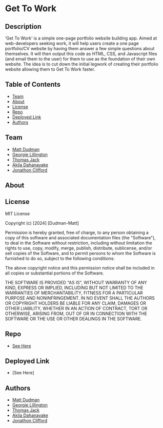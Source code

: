 # Get To Work

## Description 

‘Get To Work’ is a simple one-page portfolio website building app. Aimed at web-developers seeking work, it will help users create a one page portfolio/CV website by having them answer a few simple questions about themselves. It will then output this code as HTML, CSS, and Javascript files (and email them to the user) for them to use as the foundation of their own website. The idea is to cut down the initial legwork of creating their portfolio website allowing them to Get To Work faster.


## Table of Contents

- [Team](#team)
- [About](#about)
- [License](#license)
- [Repo](#repo)
- [Deployed Link](#deployed-link)
- [Authors](#authors)


## Team
 * [Matt Dudman](https://github.com/atypicalbitter)
  * [Georgie Lillington](https://github.com/georgielill)
   * [Thomas Jack](https://github.com/quikstart86)
* [Akila Dahanayake](https://github.com/Akila504)
* [Jonathon Clifford](https://github.com/jonnoclifford)




## About



## License

MIT License

Copyright (c) [2024] [Dudman-Matt]

Permission is hereby granted, free of charge, to any person obtaining a copy of this software and associated documentation files (the "Software"), to deal in the Software without restriction, including without limitation the rights to use, copy, modify, merge, publish, distribute, sublicense, and/or sell copies of the Software, and to permit persons to whom the Software is furnished to do so, subject to the following conditions:

The above copyright notice and this permission notice shall be included in all copies or substantial portions of the Software.

THE SOFTWARE IS PROVIDED "AS IS", WITHOUT WARRANTY OF ANY KIND, EXPRESS OR IMPLIED, INCLUDING BUT NOT LIMITED TO THE WARRANTIES OF MERCHANTABILITY, FITNESS FOR A PARTICULAR PURPOSE AND NONINFRINGEMENT. IN NO EVENT SHALL THE AUTHORS OR COPYRIGHT HOLDERS BE LIABLE FOR ANY CLAIM, DAMAGES OR OTHER LIABILITY, WHETHER IN AN ACTION OF CONTRACT, TORT OR OTHERWISE, ARISING FROM, OUT OF OR IN CONNECTION WITH THE SOFTWARE OR THE USE OR OTHER DEALINGS IN THE SOFTWARE.

## Repo
 * [See Here](https://github.com/quikstart86/Get-2-work)


## Deployed Link
 * [See Here]

## Authors
 * [Matt Dudman](https://github.com/atypicalbitter)
  * [Georgie Lillington](https://github.com/georgielill)
   * [Thomas Jack](https://github.com/quikstart86)
* [Akila Dahanayake](https://github.com/Akila504)
* [Jonathon Clifford](https://github.com/jonnoclifford)


